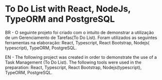 # To Do List with React, NodeJs, TypeORM and PostgreSQL

BR - O seguinte projeto foi criado com o intuito de demonstrar a utilização de um Gerenciamento de Tarefas(To Do List). Foram utilizados as seguintes ferramentas na elaboração:
React, Typescript, React Bootstrap, Nodejs( typescript), TypeORM, PostgreSQL.


EN - The following project was created in order to demonstrate the use of a Task Management (To Do List). The following tools were used in the preparation:
React, Typescript, React Bootstrap, Nodejs(typescript), TypeORM, PostgreSQL.
